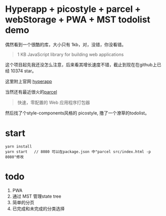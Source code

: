 # Hyperapp + picostyle + parcel + webStorage + PWA + MST todolist demo 

偶然看到一个很酷的库，大小只有 1kb，对，没错，你没看错。

>1 KB JavaScript library for building web applications

这个项目起先我还没怎么注意，后来看其增长速度不错，截止到现在在github上已经 10374 star。

这里附上官网 [hyperapp][1]

当然还有最近很火的[parcel][2]

>快速，零配置的 Web 应用程序打包器

然后找了个style-components风格的 picostyle, 撸了一个潦草的todolist。

# start

```
yarn install
yarn start   // 8080 可以在package.json 中"parcel src/index.html -p 8080"修改
```

# todo

1. PWA
2. 通过 MST 管理state tree
3. 简单的分页
4. 已完成和未完成的分类选择

[1]:https://hyperapp.js.org
[2]:http://www.css88.com/doc/parcel